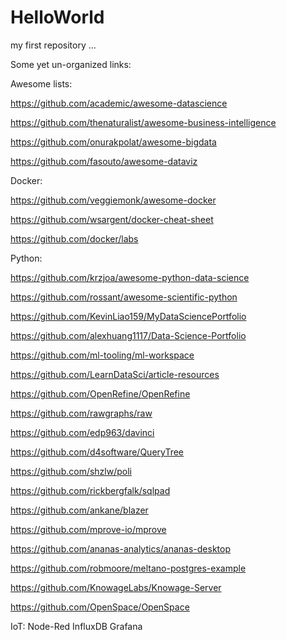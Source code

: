 # HelloWorld
my first repository  ...

Some yet un-organized links:

Awesome lists:

https://github.com/academic/awesome-datascience

https://github.com/thenaturalist/awesome-business-intelligence

https://github.com/onurakpolat/awesome-bigdata

https://github.com/fasouto/awesome-dataviz


Docker:

https://github.com/veggiemonk/awesome-docker

https://github.com/wsargent/docker-cheat-sheet

https://github.com/docker/labs


Python:

https://github.com/krzjoa/awesome-python-data-science

https://github.com/rossant/awesome-scientific-python

https://github.com/KevinLiao159/MyDataSciencePortfolio

https://github.com/alexhuang1117/Data-Science-Portfolio



https://github.com/ml-tooling/ml-workspace

https://github.com/LearnDataSci/article-resources



https://github.com/OpenRefine/OpenRefine

https://github.com/rawgraphs/raw


https://github.com/edp963/davinci

https://github.com/d4software/QueryTree

https://github.com/shzlw/poli

https://github.com/rickbergfalk/sqlpad

https://github.com/ankane/blazer

https://github.com/mprove-io/mprove

https://github.com/ananas-analytics/ananas-desktop

https://github.com/robmoore/meltano-postgres-example

https://github.com/KnowageLabs/Knowage-Server



https://github.com/OpenSpace/OpenSpace


IoT:
Node-Red 
InfluxDB
Grafana
